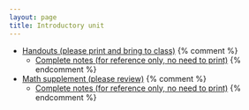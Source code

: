 ```yaml
---
layout: page
title: Introductory unit
---
```


* [Handouts (please print and bring to class)](/materials/intro.handouts.pdf)
{% comment %} 
  * [Complete notes (for reference only, no need to print)](/materials/intro.complete.pdf)
{% endcomment %} 
* [Math supplement (please review)](/materials/math.handouts.pdf)
{% comment %} 
  * [Complete notes (for reference only, no need to print)](/materials/math.complete.pdf)
{% endcomment %} 
